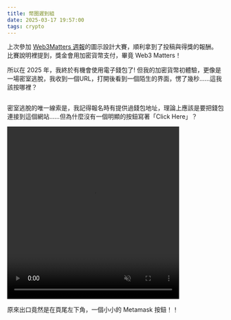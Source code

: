 ```yaml
---
title: 幣圈遲到組
date: 2025-03-17 19:57:00
tags: crypto
---
```

上次參加 [Web3Matters 週報](https://matters.town/@web3matters)的圖示設計大賽，順利拿到了投稿與得獎的報酬。
比賽說明裡提到，獎金會用加密貨幣支付，畢竟 Web3 Matters！

所以在 2025 年，我終於有機會使用電子錢包了!
但我的加密貨幣初體驗，更像是一場密室逃脫，我收到一個URL，打開後看到一個陌生的界面，愣了幾秒……這我該按哪裡？

<a id="2" rel="group1" class="grouped_elements fancybox" href="where-to-click.png">
    <img src="where-to-click-thumb.png" alt=""/>
</a>

密室逃脫的唯一線索是，我記得報名時有提供過錢包地址，理論上應該是要把錢包連接到這個網站……但為什麼沒有一個明顯的按鈕寫著「Click Here」？

<video
    id="my-video"
    class="video-js"
    controls
    preload="auto"
    width="400"
    height="400"
    autoplay="true"
    muted="true"
    data-setup="{}">
    <source src="where-to-click.mp4" type="video/mp4" />
    <source src="where-to-click.webm" type="video/webm" />
</video>

原來出口竟然是在頁尾左下角，一個小小的 Metamask 按鈕！！
